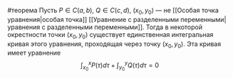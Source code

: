 #теорема 
Пусть $P \in C(a, b)$, $Q \in C(c, d)$, $(x_0, y_0)$ — не [[Особая точка уравнения|особая точка]] [[Уравнение с разделенными переменными|уравнения c разделенными переменными]]. Тогда в некоторой окрестности точки $(x_0, y_0)$ существует единственная интегральная кривая этого уравнения, проходящая через точку $(x_0, y_0)$. Эта кривая имеет уравнение
$$\int^x_{x_0} P(\tau)d\tau + \int^y_{y_0} Q(\tau)d\tau = 0$$
